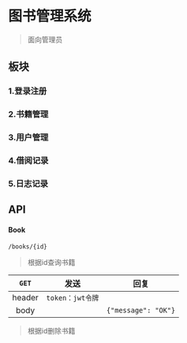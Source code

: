 # 图书管理系统

> 面向管理员

## 板块

### 1.登录注册

### 2.书籍管理

### 3.用户管理

### 4.借阅记录

### 5.日志记录



## API

#### Book

`/books/{id}`

> 根据id查询书籍

| `GET`  |       发送       |        回复         |
| :----: | :--------------: | :-----------------: |
| header | `token：jwt令牌` |                     |
|  body  |                  | `{"message": "OK"}` |

> 根据id删除书籍